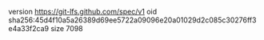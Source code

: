 version https://git-lfs.github.com/spec/v1
oid sha256:45d4f10a5a26389d69ee5722a09096e20a01029d2c085c30276ff3e4a33f2ca9
size 7098
